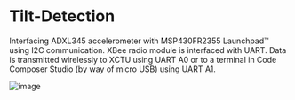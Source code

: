 # Tilt-Detection
Interfacing ADXL345 accelerometer with MSP430FR2355 Launchpad™ using I2C communication. XBee radio module is interfaced with UART. Data is transmitted wirelessly to XCTU using UART A0 or to a terminal in Code Composer Studio (by way of micro USB) using UART A1.

![image](https://user-images.githubusercontent.com/80700675/111219670-b147ab80-85ae-11eb-88f1-2ada57687e2c.png)
